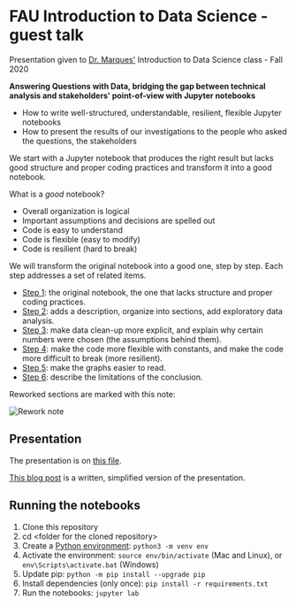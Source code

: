 # FAU Introduction to Data Science - guest talk

Presentation given to [Dr. Marques'](https://www.ogemarques.com/) Introduction to Data Science class - Fall 2020

**Answering Questions with Data, bridging the gap between technical analysis and stakeholders' point-of-view with Jupyter notebooks** 

* How to write well-structured, understandable, resilient, flexible Jupyter notebooks
* How to present the results of our investigations to the people who asked the questions, the stakeholders

We start with a Jupyter notebook that produces the right result but lacks good structure and proper coding practices and transform it into a good notebook.

What is a _good_ notebook?

* Overall organization is logical
* Important assumptions and decisions are spelled out
* Code is easy to understand
* Code is flexible (easy to modify)
* Code is resilient (hard to break)

We will transform the original notebook into a good one, step by step. Each step addresses a set of related items.

- [Step 1](salary-discrimination-by-gender-step-1.ipynb): the original notebook, the one that lacks structure and proper coding practices.
- [Step 2](salary-discrimination-by-gender-step-2.ipynb): adds a description, organize into sections, add exploratory data analysis.
- [Step 3](salary-discrimination-by-gender-step-3.ipynb): make data clean-up more explicit, and explain why certain numbers were chosen (the assumptions behind them).
- [Step 4](salary-discrimination-by-gender-step-4.ipynb): make the code more flexible with constants, and make the code more difficult to break (more resilient).
- [Step 5](salary-discrimination-by-gender-step-5.ipynb): make the graphs easier to read.
- [Step 6](salary-discrimination-by-gender-step-6.ipynb): describe the limitations of the conclusion.

Reworked sections are marked with this note:

![Rework note](./pics/rework-note.png)

## Presentation

The presentation is on [this file](./presentation.pdf).

[This blog post](https://cgarbin.github.io/writing-good-jupyter-notebooks/) is a written, simplified version of the presentation.

## Running the notebooks

1. Clone this repository
1. cd &lt;folder for the cloned repository&gt;
1. Create a [Python environment](https://docs.python.org/3/tutorial/venv.html): `python3 -m venv env`
1. Activate the environment: `source env/bin/activate` (Mac and Linux), or `env\Scripts\activate.bat` (Windows)
1. Update pip: `python -m pip install --upgrade pip`
1. Install dependencies (only once): `pip install -r requirements.txt`
1. Run the notebooks: `jupyter lab`
